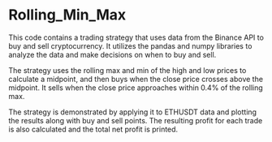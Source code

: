 # Rolling_Min_Max
This code contains a trading strategy that uses data from the Binance API to buy and sell cryptocurrency. It utilizes the pandas and numpy libraries to analyze the data and make decisions on when to buy and sell.

The strategy uses the rolling max and min of the high and low prices to calculate a midpoint, and then buys when the close price crosses above the midpoint. It sells when the close price approaches within 0.4% of the rolling max.

The strategy is demonstrated by applying it to ETHUSDT data and plotting the results along with buy and sell points. The resulting profit for each trade is also calculated and the total net profit is printed.

